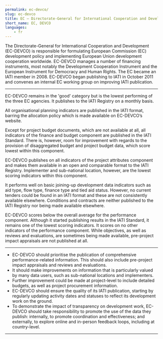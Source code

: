 ```yaml
---
permalink: ec-devco/
slug: ec-devco
title: EC – Directorate-General for International Cooperation and Development (EC-DEVCO)
short_name: EC, DEVCO
languages:
    - fr
---
```


The Directorate-General for International Cooperation and Development (EC-DEVCO) is responsible for formulating European Commission (EC) development policy and implementing European Union development cooperation worldwide. EC-DEVCO manages a number of financing instruments, most notably the Development Cooperation Instrument and the European Instrument for Democracy and Human Rights. The EC became an IATI member in 2008. EC-DEVCO began publishing to IATI in October 2011 and convenes an internal EC working group on improving IATI publication.

---

EC-DEVCO remains in the 'good' category but is the lowest performing of the three EC agencies. It publishes to the IATI Registry on a monthly basis.

All organisational planning indicators are published in the IATI format, barring the allocation policy which is made available on EC-DEVCO’s website.

Except for project budget documents, which are not available at all, all indicators of the finance and budget component are published in the IATI Standard. There is, however, room for improvement with regards to the provision of disaggregated budget and project budget data, which score lowest within this component.

EC-DEVCO publishes on all indicators of the project attributes component and makes them available in an open and comparable format to the IATI Registry. Implementer and sub-national location, however, are the lowest scoring indicators within this component.

It performs well on basic joining-up development data indicators such as aid type, flow type, finance type and tied aid status. However, no current tenders could be found in an IATI format and these are not consistently available elsewhere. Conditions and contracts are neither published to the IATI Registry nor being made available elsewhere.

EC-DEVCO scores below the overall average for the performance component. Although it started publishing results in the IATI Standard, it remains one of the lowest scoring indicators. It scores on no other indicators of the performance component. While objectives, as well as reviews and evaluations, are sometimes being made available, pre-project impact appraisals are not published at all.

---

 * EC-DEVCO should prioritise the publication of comprehensive performance-related information. This should also include pre-project impact appraisals and reviews and evaluations. 
 * It should make improvements on information that is particularly valued by many data users, such as sub-national locations and implementers.
 * Further improvement could be made at project-level to include detailed budgets, as well as project procurement information.
 * EC-DEVCO should ensure the quality of its IATI publication, starting by regularly updating activity dates and statuses to reflect its development work on the ground.
 * To demonstrate the impact of transparency on development work, EC-DEVCO should take responsibility to promote the use of the data they publish: internally, to promote coordination and effectiveness; and externally, to explore online and in-person feedback loops, including at country-level.

---
